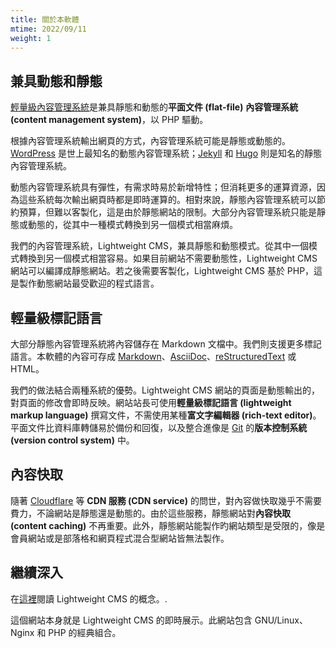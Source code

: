 ```yaml
---
title: 關於本軟體
mtime: 2022/09/11
weight: 1
---
```


## 兼具動態和靜態

[輕量級內容管理系統](https://github.com/cwchentw/lightweight-cms)是兼具靜態和動態的**平面文件 (flat-file)** **內容管理系統 (content management system)**，以 PHP 驅動。

根據內容管理系統輸出網頁的方式，內容管理系統可能是靜態或動態的。[WordPress](https://wordpress.org/) 是世上最知名的動態內容管理系統；[Jekyll](https://jekyllrb.com/) 和 [Hugo](https://gohugo.io/) 則是知名的靜態內容管理系統。

動態內容管理系統具有彈性，有需求時易於新增特性；但消耗更多的運算資源，因為這些系統每次輸出網頁時都是即時運算的。相對來說，靜態內容管理系統可以節約預算，但難以客製化，這是由於靜態網站的限制。大部分內容管理系統只能是靜態或動態的，從其中一種模式轉換到另一個模式相當麻煩。

我們的內容管理系統，Lightweight CMS，兼具靜態和動態模式。從其中一個模式轉換到另一個模式相當容易。如果目前網站不需要動態性，Lightweight CMS 網站可以編譯成靜態網站。若之後需要客製化，Lightweight CMS 基於 PHP，這是製作動態網站最受歡迎的程式語言。 

## 輕量級標記語言

大部分靜態內容管理系統將內容儲存在 Markdown 文檔中。我們則支援更多標記語言。本軟體的內容可存成 [Markdown](https://github.github.com/gfm/)、[AsciiDoc](https://asciidoc.org/)、[reStructuredText](https://docutils.sourceforge.io/rst.html) 或 HTML。

我們的做法結合兩種系統的優勢。Lightweight CMS 網站的頁面是動態輸出的，對頁面的修改會即時反映。網站站長可使用**輕量級標記語言 (lightweight markup language)** 撰寫文件，不需使用某種**富文字編輯器 (rich-text editor)**。平面文件比資料庫轉儲易於備份和回復，以及整合進像是 [Git](https://git-scm.com/) 的**版本控制系統 (version control system)** 中。

## 內容快取

隨著 [Cloudflare](https://www.cloudflare.com/) 等 **CDN 服務 (CDN service)** 的問世，對內容做快取幾乎不需要費力，不論網站是靜態還是動態的。由於這些服務，靜態網站對**內容快取 (content caching)** 不再重要。此外，靜態網站能製作旳網站類型是受限的，像是會員網站或是部落格和網頁程式混合型網站皆無法製作。

## 繼續深入

在[這裡](/reference/concept/)閱讀 Lightweight CMS 的概念。.

這個網站本身就是 Lightweight CMS 的即時展示。此網站包含 GNU/Linux、Nginx 和 PHP 的經典組合。
